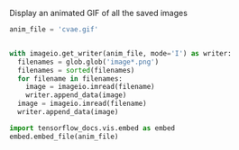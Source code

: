 

<!--
 * @version:
 * @Author:  StevenJokess https://github.com/StevenJokess
 * @Date: 2020-11-07 21:13:18
 * @LastEditors:  StevenJokess https://github.com/StevenJokess
 * @LastEditTime: 2020-11-07 21:16:06
 * @Description:
 * @TODO::
 * @Reference:https://www.tensorflow.org/tutorials/generative/cvae
-->
Display an animated GIF of all the saved images

```py
anim_file = 'cvae.gif'


with imageio.get_writer(anim_file, mode='I') as writer:
  filenames = glob.glob('image*.png')
  filenames = sorted(filenames)
  for filename in filenames:
    image = imageio.imread(filename)
    writer.append_data(image)
  image = imageio.imread(filename)
  writer.append_data(image)

import tensorflow_docs.vis.embed as embed
embed.embed_file(anim_file)
```
